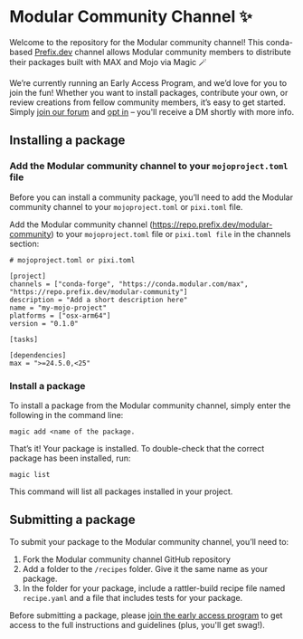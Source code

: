 # Modular Community Channel ✨

Welcome to the repository for the Modular community channel! This conda-based [Prefix.dev](http://Prefix.dev) channel allows Modular community members to distribute their packages built with MAX and Mojo via Magic 🪄

We’re currently running an Early Access Program, and we’d love for you to join the fun! Whether you want to install packages, contribute your own, or review creations from fellow community members, it’s easy to get started. Simply [join our forum](https://forum.modular.com/t/community-channel-early-access/213) and [opt in](https://forum.modular.com/t/community-channel-early-access/213) – you'll receive a DM shortly with more info.

## Installing a package

### Add the Modular community channel to your `mojoproject.toml` file

Before you can install a community package, you’ll need to add the Modular community channel to your `mojoproject.toml` or `pixi.toml` file.

Add the Modular community channel (https://repo.prefix.dev/modular-community) to your `mojoproject.toml` file or `pixi.toml file` in the channels section:

```
# mojoproject.toml or pixi.toml

[project]
channels = ["conda-forge", "https://conda.modular.com/max", "https://repo.prefix.dev/modular-community"]
description = "Add a short description here"
name = "my-mojo-project"
platforms = ["osx-arm64"]
version = "0.1.0"

[tasks]

[dependencies]
max = ">=24.5.0,<25"
```

### **Install a package**

To install a package from the Modular community channel, simply enter the following in the command line:
```
magic add <name of the package.
```

That’s it! Your package is installed. To double-check that the correct package has been installed, run:
```
magic list
```
This command will list all packages installed in your project.

## Submitting a package

To submit your package to the Modular community channel, you’ll need to:
1. Fork the Modular community channel GitHub repository
2. Add a folder to the `/recipes` folder. Give it the same name as your package.
3. In the folder for your package, include a rattler-build recipe file named `recipe.yaml` and a file that includes tests for your package.

Before submitting a package, please [join the early access program](https://forum.modular.com/t/community-channel-early-access/213) to get access to the full instructions and guidelines (plus, you'll get swag!).
